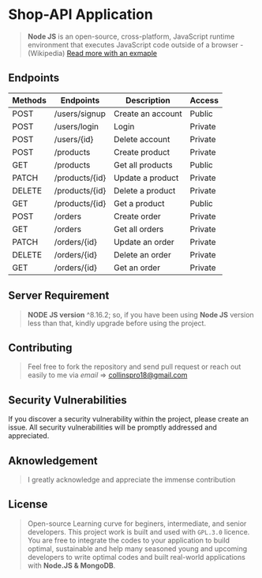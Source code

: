 # Shop-API Application

> **Node JS** is an open-source, cross-platform, JavaScript runtime environment that executes JavaScript code outside of a browser - (Wikipedia) [Read more with an exmaple](https://nodejs.org/en/about/)

## Endpoints

| Methods | Endpoints      | Description       | Access  |
| ------- | -------------- | ----------------- | ------- |
| POST    | /users/signup  | Create an account | Public  |
| POST    | /users/login   | Login             | Private |
| POST    | /users/{id}    | Delete account    | Private |
| POST    | /products      | Create product    | Private |
| GET     | /products      | Get all products  | Public  |
| PATCH   | /products/{id} | Update a product  | Private |
| DELETE  | /products/{id} | Delete a product  | Private |
| GET     | /products/{id} | Get a product     | Public  |
| POST    | /orders        | Create order      | Private |
| GET     | /orders        | Get all orders    | Private |
| PATCH   | /orders/{id}   | Update an order   | Private |
| DELETE  | /orders/{id}   | Delete an order   | Private |
| GET     | /orders/{id}   | Get an order      | Private |

## Server Requirement

> **NODE JS version** ^8.16.2; so, if you have been using **Node JS** version less than that, kindly upgrade before using the project.

## Contributing

> Feel free to fork the repository and send pull request or reach out easily to me via _email_ => collinspro18@gmail.com

## Security Vulnerabilities

If you discover a security vulnerability within the project, please create an issue. All security vulnerabilities will be promptly addressed and appreciated.

## Aknowledgement

> I greatly acknowledge and appreciate the immense contribution

## License

> Open-source Learning curve for beginers, intermediate, and senior developers. This project work is built and used with `GPL.3.0` licence. You are free to integrate the codes to your application to build optimal, sustainable and help many seasoned young and upcoming developers to write optimal codes and built real-world applications with **Node.JS & MongoDB**.
